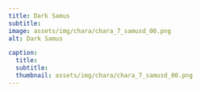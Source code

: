 ```yaml
---
title: Dark Samus
subtitle: 
image: assets/img/chara/chara_7_samusd_00.png
alt: Dark Samus

caption:
  title:
  subtitle: 
  thumbnail: assets/img/chara/chara_7_samusd_00.png
---
```

